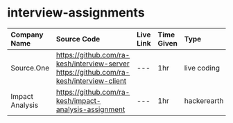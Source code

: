 # interview-assignments

| Company Name | Source Code   | Live Link     | Time Given    | Type   |
| :---         |     :---      |          :--- |        :--- |  :--- |
| Source.One  | https://github.com/ra-kesh/interview-server<br>https://github.com/ra-kesh/interview-client  | --- | 1hr | live coding |
| Impact Analysis  | https://github.com/ra-kesh/impact-analysis-assignment  | --- | 1hr | hackerearth |

